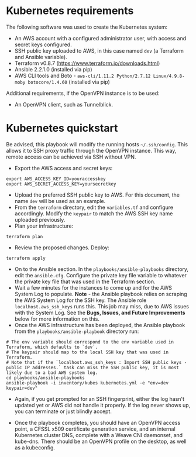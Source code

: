 # Kubernetes requirements

The following software was used to create the Kubernetes system:

- An AWS account with a configured administrator user, with access and secret keys configured.
- SSH public key uploaded to AWS, in this case named `dev` (a Terraform and Ansible variable).
- Terraform v0.8.7 (https://www.terraform.io/downloads.html)
- Ansible 2.2.1.0 (installed via pip)
- AWS CLI tools and Boto - `aws-cli/1.11.2 Python/2.7.12 Linux/4.9.8-moby botocore/1.4.60` (installed via pip)

Additional requirements, if the OpenVPN instance is to be used:

- An OpenVPN client, such as Tunnelblick.

# Kubernetes quickstart

Be advised, this playbook will modify the running hosts `~/.ssh/config`.  This allows it to SSH proxy traffic through the OpenVPN instance.  This way, remote access can be achieved via SSH without VPN.  

- Export the AWS access and secret keys:

```
export AWS_ACCESS_KEY_ID=youraccesskey
export AWS_SECRET_ACCESS_KEY=yoursecretkey
```

- Upload the preferred SSH public key to AWS.  For this document, the name `dev` will be used as an example.  
- From the `terraform` directory, edit the `variables.tf` and configure accordingly. Modify the `keypair` to match the AWS SSH key name uploaded previously.
- Plan your infrastructure:

```
terraform plan
```

- Review the proposed changes. Deploy:

```
terraform apply
```

- On to the Ansible section. In the `playbooks/ansible-playbooks` directory, edit the `ansible.cfg`.  Configure the private key file variable to whatever the private key file that was used in the Terraform section.  
- Wait a few minutes for the instances to come up and for the AWS System Log to populate. **Note** - the Ansible playbook relies on scraping the AWS System Log for the SSH key.  The Ansible role `localhost.aws_ssh_keys` runs this. This job may miss, due to AWS issues with the System Log.  See the **Bugs, Issues, and Future Improvements** below for more information on this.
- Once the AWS infrastructure has been deployed, the Ansible playbook from the `playbooks/ansible-playbook` directory run:

```
# The env variable should correspond to the env variable used in Terraform, which defaults to `dev`.
# The keypair should map to the local SSH key that was used in Terraform.
# Note that if the `localhost.aws_ssh_keys : Import SSH public keys - public IP addresses.` task can miss the SSH public key, it is most likely due to a bad AWS system log.
cd playbooks/ansible-playbooks
ansible-playbook -i inventory/kubes kubernetes.yml -e "env=dev keypair=dev"
```

- Again, if you get prompted for an SSH fingerprint, either the log hasn't updated yet or AWS did not handle it properly.  If the log never shows up, you can terminate or just blindly accept.

- Once the playbook completes, you should have an OpenVPN access point, a CFSSL x509 certificate generation service, and an internal Kubernetes cluster DNS, complete with a Weave CNI daemonset, and kube-dns.  There should be an OpenVPN profile on the desktop, as well as a kubeconfig.
